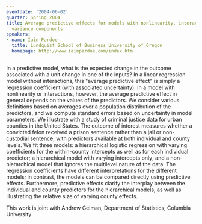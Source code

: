 ```yaml
---
eventdate: '2004-06-02'
quarter: Spring 2004
title: Average predictive effects for models with nonlinearity, interactions, and
  variance components
speakers:
- name: Iain Pardoe
  title: Lundquist School of Business University of Oregon
  homepage: http://www.iainpardoe.com/index.htm
---
```

In a predictive model, what is the expected change in the outcome associated with a unit change in one of the inputs? In a linear regression model without interactions, this &quot;average predictive effect&quot; is simply a regression coefficient (with associated uncertainty). In a model with nonlinearity or interactions, however, the average predictive effect in general depends on the values of the predictors. We consider various definitions based on averages over a population distribution of the predictors, and we compute standard errors based on uncertainty in model parameters. We illustrate with a study of criminal justice data for urban counties in the United States. The outcome of interest measures whether a convicted felon received a prison sentence rather than a jail or non-custodial sentence, with predictors available at both individual and county levels. We fit three models: a hierarchical logistic regression with varying coefficients for the within-county intercepts as well as for each individual predictor; a hierarchical model with varying intercepts only; and a non-hierarchical model that ignores the multilevel nature of the data. The regression coefficients have different interpretations for the different models; in contrast, the models can be compared directly using predictive effects. Furthermore, predictive effects clarify the interplay between the individual and county predictors for the hierarchical models, as well as illustrating the relative size of varying county effects.

This work is joint with Andrew Gelman, Department of Statistics, Columbia University